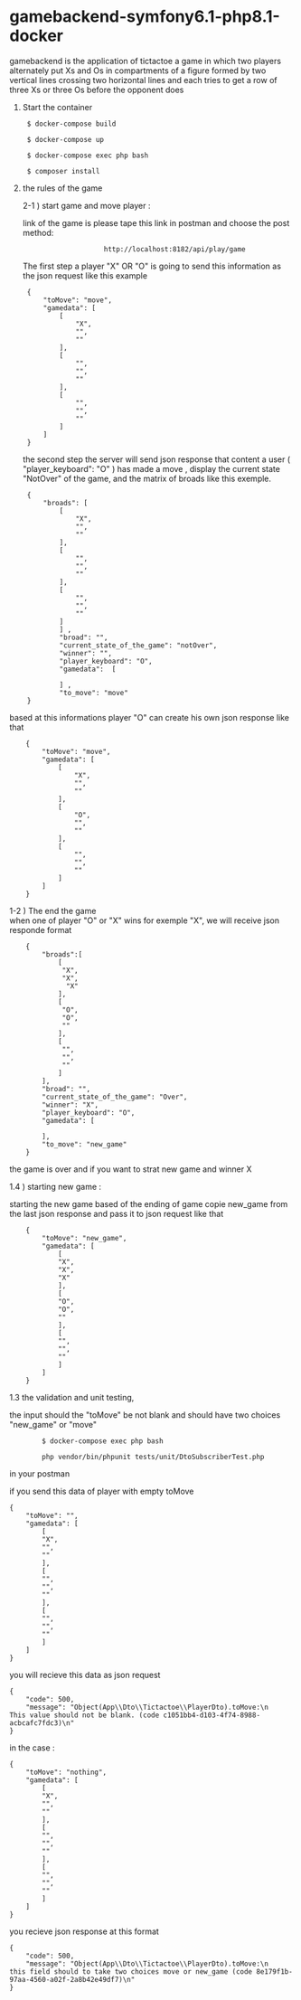 
# gamebackend-symfony6.1-php8.1-docker

gamebackend is the application of tictactoe a game in which two players alternately 
put Xs and Os in compartments of a figure formed by two vertical lines crossing two horizontal lines and each tries to get a 
row of three Xs or three Os before the opponent does

1) Start the container

        $ docker-compose build

        $ docker-compose up

        $ docker-compose exec php bash

        $ composer install

2) the rules of the game

    2-1 ) start game and move player :
    
    link of the game is please tape this link in postman and choose the post method: 
    
                           http://localhost:8182/api/play/game

    The first step a player "X" OR "O" is going to send this information as the json request like this example

        {
            "toMove": "move",
            "gamedata": [
                [
                    "X",
                    "",
                    ""
                ],
                [
                    "",
                    "",
                    ""
                ],
                [
                    "",
                    "",
                    ""
                ]
            ]        
        }


    the second step the server will send json response that content a user ( "player_keyboard": "O" )   has made a move , display the current state "NotOver"  of the game,
    and the matrix of broads like this exemple.
      
        {
            "broads": [
                [
                    "X",
                    "",
                    ""
                ],
                [
                    "",
                    "",
                    ""
                ],
                [
                    "",
                    "",
                    ""
                ]
                ] ,
                "broad": "",
                "current_state_of_the_game": "notOver",
                "winner": "",
                "player_keyboard": "O",
                "gamedata":  [

                ] ,
                "to_move": "move"
        }  
based at this informations player "O" can create his own json response like that  

        {
            "toMove": "move",
            "gamedata": [
                [
                    "X",
                    "",
                    ""
                ],
                [
                    "O",
                    "",
                    ""
                ],
                [
                    "",
                    "",
                    ""
                ]
            ]        
        }
1-2 ) The end the game  
    when one of player "O" or "X" wins for exemple "X", we will receive json responde format
        
        {
            "broads":[
                [
                 "X",
                 "X",
                  "X"
                ],
                [
                 "O",
                 "O",
                 ""
                ],
                [
                 "",
                 "",
                 ""
                ]
            ],
            "broad": "",
            "current_state_of_the_game": "Over",
            "winner": "X",
            "player_keyboard": "O",
            "gamedata": [

            ],
            "to_move": "new_game"
        }


the game is over and if you want to strat new game  and winner X

1.4 ) starting new game :
   
starting the new game based of the ending of game copie new_game from the last json response and pass it to json request like that 

        {
            "toMove": "new_game",
            "gamedata": [
                [
                "X",
                "X",
                "X"
                ],
                [
                "O",
                "O",
                ""
                ],
                [
                "",
                "",
                ""
                ]
            ]        
        }

1.3  the validation and unit testing, 

the input should the "toMove" be not blank  and should have two choices "new_game" or "move"

            $ docker-compose exec php bash

            php vendor/bin/phpunit tests/unit/DtoSubscriberTest.php

in your postman

if you send this data of player with empty toMove

    {
        "toMove": "",
        "gamedata": [
            [
            "X",
            "",
            ""
            ],
            [
            "",
            "",
            ""
            ],
            [
            "",
            "",
            ""
            ]
        ]        
    }

you will  recieve this data as json request



    {
        "code": 500,
        "message": "Object(App\\Dto\\Tictactoe\\PlayerDto).toMove:\n    This value should not be blank. (code c1051bb4-d103-4f74-8988-acbcafc7fdc3)\n"
    }

in the case :


    {
        "toMove": "nothing",
        "gamedata": [
            [
            "X",
            "",
            ""
            ],
            [
            "",
            "",
            ""
            ],
            [
            "",
            "",
            ""
            ]
        ]        
    } 

you recieve json response at this format 

    {
        "code": 500,
        "message": "Object(App\\Dto\\Tictactoe\\PlayerDto).toMove:\n    this field should to take two choices move or new_game (code 8e179f1b-97aa-4560-a02f-2a8b42e49df7)\n"
    }